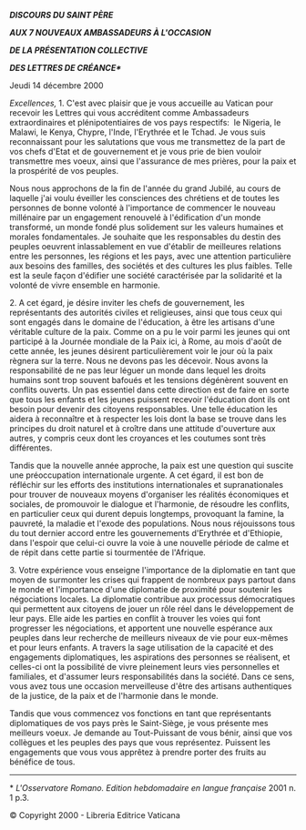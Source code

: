***DISCOURS DU SAINT PÈRE***

***AUX 7 NOUVEAUX AMBASSADEURS À L'OCCASION***

***DE LA PRÉSENTATION COLLECTIVE***

***DES LETTRES DE CRÉANCE\****

Jeudi 14 décembre 2000

*Excellences,* 1\. C'est avec plaisir que je vous accueille au Vatican pour recevoir les Lettres qui vous accréditent comme Ambassadeurs extraordinaires et plénipotentiaires de vos pays respectifs:  le Nigeria, le Malawi, le Kenya, Chypre, l'Inde, l'Erythrée et le Tchad. Je vous suis reconnaissant pour les salutations que vous me transmettez de la part de vos chefs d'Etat et de gouvernement et je vous prie de bien vouloir transmettre mes voeux, ainsi que l'assurance de mes prières, pour la paix et la prospérité de vos peuples.

Nous nous approchons de la fin de l'année du grand Jubilé, au cours de laquelle j'ai voulu éveiller les consciences des chrétiens et de toutes les personnes de bonne volonté à l'importance de commencer le nouveau millénaire par un engagement renouvelé à l'édification d'un monde transformé, un monde fondé plus solidement sur les valeurs humaines et morales fondamentales. Je souhaite que les responsables du destin des peuples oeuvrent inlassablement en vue d'établir de meilleures relations entre les personnes, les régions et les pays, avec une attention particulière aux besoins des familles, des sociétés et des cultures les plus faibles. Telle est la seule façon d'édifier une société caractérisée par la solidarité et la volonté de vivre ensemble en harmonie.

2\. A cet égard, je désire inviter les chefs de gouvernement, les représentants des autorités civiles et religieuses, ainsi que tous ceux qui sont engagés dans le domaine de l'éducation, à être les artisans d'une véritable culture de la paix. Comme on a pu le voir parmi les jeunes qui ont participé à la Journée mondiale de la Paix ici, à Rome, au mois d'août de cette année, les jeunes désirent particulièrement voir le jour où la paix règnera sur la terre. Nous ne devons pas les décevoir. Nous avons la responsabilité de ne pas leur léguer un monde dans lequel les droits humains sont trop souvent bafoués et les tensions dégénèrent souvent en conflits ouverts. Un pas essentiel dans cette direction est de faire en sorte que tous les enfants et les jeunes puissent recevoir l'éducation dont ils ont besoin pour devenir des citoyens responsables. Une telle éducation les aidera à reconnaître et à respecter les lois dont la base se trouve dans les principes du droit naturel et à croître dans une attitude d'ouverture aux autres, y compris ceux dont les croyances et les coutumes sont très différentes.

Tandis que la nouvelle année approche, la paix est une question qui suscite une préoccupation internationale urgente. A cet égard, il est bon de réfléchir sur les efforts des institutions internationales et supranationales pour trouver de nouveaux moyens d'organiser les réalités économiques et sociales, de promouvoir le dialogue et l'harmonie, de résoudre les conflits, en particulier ceux qui durent depuis longtemps, provoquant la famine, la pauvreté, la maladie et l'exode des populations. Nous nous réjouissons tous du tout dernier accord entre les gouvernements d'Erythrée et d'Ethiopie, dans l'espoir que celui-ci ouvre la voie à une nouvelle période de calme et de répit dans cette partie si tourmentée de l'Afrique.

3\. Votre expérience vous enseigne l'importance de la diplomatie en tant que moyen de surmonter les crises qui frappent de nombreux pays partout dans le monde et l'importance d'une diplomatie de proximité pour soutenir les négociations locales. La diplomatie contribue aux processus démocratiques qui permettent aux citoyens de jouer un rôle réel dans le développement de leur pays. Elle aide les parties en conflit à trouver les voies qui font progresser les négociations, et apportent une nouvelle espérance aux peuples dans leur recherche de meilleurs niveaux de vie pour eux-mêmes et pour leurs enfants. A travers la sage utilisation de la capacité et des engagements diplomatiques, les aspirations des personnes se réalisent, et celles-ci ont la possibilité de vivre pleinement leurs vies personnelles et familiales, et d'assumer leurs responsabilités dans la société. Dans ce sens, vous avez tous une occasion merveilleuse d'être des artisans authentiques de la justice, de la paix et de l'harmonie dans le monde.

Tandis que vous commencez vos fonctions en tant que représentants diplomatiques de vos pays près le Saint-Siège, je vous présente mes meilleurs voeux. Je demande au Tout-Puissant de vous bénir, ainsi que vos collègues et les peuples des pays que vous représentez. Puissent les engagements que vous vous apprêtez à prendre porter des fruits au bénéfice de tous.

* * *

\* *L'Osservatore Romano. Edition hebdomadaire en langue française* 2001 n. 1 p.3.

© Copyright 2000 - Libreria Editrice Vaticana